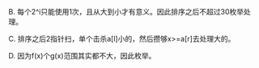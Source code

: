 B. 每个2^i只能使用1次，且从大到小才有意义。因此排序之后不超过30枚举处理。

C. 排序之后2指针扫，单个击杀a[l]小的，然后攒够x>=a[r]去处理大的。

D. 因为f(x)个g(x)范围其实都不大，因此枚举。
